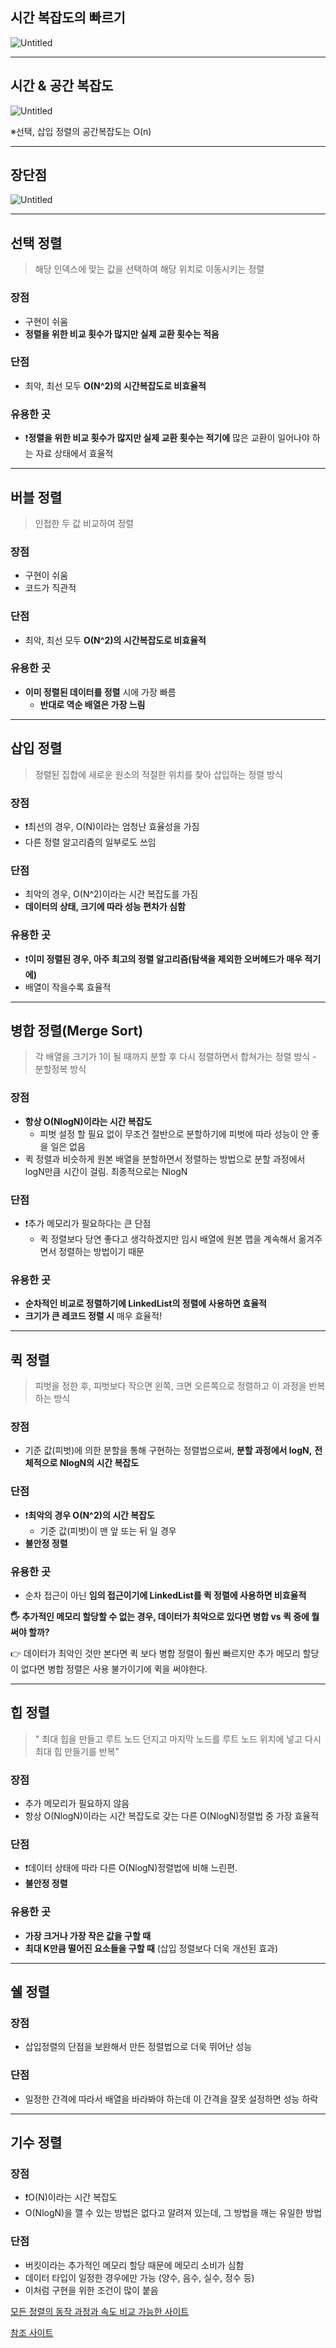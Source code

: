 ## 시간 복잡도의 빠르기

![Untitled](https://s3-us-west-2.amazonaws.com/secure.notion-static.com/d4c21d91-6e43-4f57-908b-363dab1f7235/Untitled.png)

---

## 시간 & 공간 복잡도

![Untitled](https://s3-us-west-2.amazonaws.com/secure.notion-static.com/5508b575-7e19-42ff-b54a-3caf8aad0611/Untitled.png)

※선택, 삽입 정렬의 공간복잡도는 O(n)

---

## 장단점

![Untitled](https://s3-us-west-2.amazonaws.com/secure.notion-static.com/1cab7416-8345-4e2b-b728-4c61fdc5b6c3/Untitled.png)

---

## 선택 정렬

> 해당 인덱스에 맞는 값을 선택하여 해당 위치로 이동시키는 정렬
> 

### 장점

- 구현이 쉬움
- **정렬을 위한 비교 횟수가 많지만 실제 교환 횟수는 적음**

### 단점

- 최악, 최선 모두 **O(N^2)의 시간복잡도로 비효율적**

### 유용한 곳

- ❗**정렬을 위한 비교 횟수가 많지만 실제 교환 횟수는 적기에** 많은 교환이 일어나야 하는 자료 상태에서 효율적

---

## 버블 정렬

> 인접한 두 값 비교하여 정렬
> 

### 장점

- 구현이 쉬움
- 코드가 직관적

### 단점

- 최악, 최선 모두 **O(N^2)의 시간복잡도로 비효율적**

### 유용한 곳

- **이미 정렬된 데이터를 정렬** 시에 가장 빠름
    - **반대로 역순 배열은 가장 느림**

---

## 삽입 정렬

> 정렬된 집합에 새로운 원소의 적절한 위치를 찾아 삽입하는 정렬 방식
> 

### 장점

- ❗최선의 경우, O(N)이라는 엄청난 효율성을 가짐
- 다른 정렬 알고리즘의 일부로도 쓰임

### 단점

- 최악의 경우, O(N^2)이라는 시간 복잡도를 가짐
- **데이터의 상태, 크기에 따라 성능 편차가 심함**

### 유용한 곳

- ❗**이미 정렬된 경우, 아주 최고의 정렬 알고리즘(**탐색을 제외한 오버헤드가 매우 적기에**)**
- 배열이 작을수록 효율적

---

## 병합 정렬(Merge Sort)

> 각 배열을 크기가 1이 될 때까지 분할 후 다시 정렬하면서 합쳐가는 정렬 방식 - 분할정복 방식
> 

### 장점

- **항상 O(NlogN)이라는 시간 복잡도**
    - 피벗 설정 할 필요 없이 무조건 절반으로 분할하기에 피벗에 따라 성능이 안 좋을 일은 없음
- 퀵 정렬과 비슷하게 원본 배열을 분할하면서 정렬하는 방법으로 분할 과정에서 logN만큼 시간이 걸림. 최종적으로는 NlogN

### 단점

- ❗추가 메모리가 필요하다는 큰 단점
    - 퀵 정렬보다 당연 좋다고 생각하겠지만 임시 배열에 원본 맵을 계속해서 옮겨주면서 정렬하는 방법이기 때문

### 유용한 곳

- **순차적인 비교로 정렬하기에 LinkedList의 정렬에 사용하면 효율적**
- **크기가 큰 레코드 정렬 시** 매우 효율적!

---

## 퀵 정렬

> 피벗을 정한 후, 피벗보다 작으면 왼쪽, 크면 오른쪽으로 정렬하고 이 과정을 반복하는 방식
> 

### 장점

- 기준 값(피벗)에 의한 분할을 통해 구현하는 정렬법으로써, **분할 과정에서 logN,** **전체적으로 NlogN의 시간 복잡도**

### 단점

- ❗**최악의 경우 O(N^2)의 시간 복잡도**
    - 기준 값(피벗)이 맨 앞 또는 뒤 일 경우
- **불안정 정렬**

### 유용한 곳

- 순차 접근이 아닌 **임의 접근이기에 LinkedList를 퀵 정렬에 사용하면 비효율적**

**🖐 추가적인 메모리 할당할 수 없는 경우, 데이터가 최악으로 있다면 병합 vs 퀵 중에 뭘 써야 할까?**

👉 데이터가 최악인 것만 본다면 퀵 보다 병합 정렬이 훨씬 빠르지만 추가 메모리 할당이 없다면 병합 정렬은 사용 불가이기에 퀵을 써야한다.

---

## 힙 정렬

> " 최대 힙을 만들고 루트 노드 던지고 마지막 노드를 루트 노드 위치에 넣고 다시 최대 힙 만들기를 반복"
> 

### 장점

- 추가 메모리가 필요하지 않음
- 항상 O(NlogN)이라는 시간 복잡도로 갖는 다른 O(NlogN)정렬법 중 가장 효율적

### 단점

- ❗데이터 상태에 따라 다른 O(NlogN)정렬법에 비해 느린편.
- **불안정 정렬**

### 유용한 곳

- **가장 크거나 가장 작은 값을 구할 때**
- **최대 K만큼 떨어진 요소들을 구할 때** (삽입 정렬보다 더욱 개선된 효과)

---

## 쉘 정렬

> 
> 

### 장점

- 삽입정렬의 단점을 보완해서 만든 정렬법으로 더욱 뛰어난 성능

### 단점

- 일정한 간격에 따라서 배열을 바라봐야 하는데 이 간격을 잘못 설정하면 성능 하락

---

## 기수 정렬

> 
> 

### 장점

- ❗O(N)이라는 시간 복잡도
- O(NlogN)을 깰 수 있는 방법은 없다고 알려져 있는데, 그 방법을 깨는 유일한 방법

### 단점

- 버킷이라는 추가적인 메모리 할당 때문에 메모리 소비가 심함
- 데이터 타입이 일정한 경우에만 가능 (양수, 음수, 실수, 정수 등)
- 이처럼 구현을 위한 조건이 많이 붙음



[모든 정렬의 동작 과정과 속도 비교 가능한 사이트](https://www.toptal.com/developers/sorting-algorithms)

[참조 사이트](https://velog.io/@jaeyunn_15/%EC%95%8C%EA%B3%A0%EB%A6%AC%EC%A6%98-%EA%B0%81-%EC%A0%95%EB%A0%AC-%EC%95%8C%EA%B3%A0%EB%A6%AC%EC%A6%98-%EB%B9%84%EA%B5%90)
